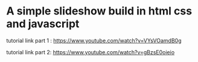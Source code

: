 # A simple slideshow build in html css and javascript

tutorial link part 1 : https://www.youtube.com/watch?v=VYsVOamdB0g

tutorial link part 2: https://www.youtube.com/watch?v=gBzsE0oieio